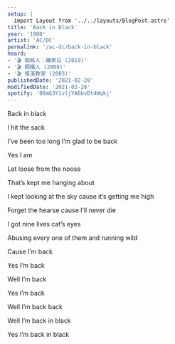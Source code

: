 ```yaml
---
setup: |
  import Layout from '../../layouts/BlogPost.astro'
title: 'Back in Black'
year: '1980'
artist: 'AC/DC'
permalink: '/ac-dc/back-in-black'
heard:
- '🎬 蜘蛛人：離家日 (2019)'
- '🎬 鋼鐵人 (2008)'
- '🎬 搖滾教室 (2003)'
publishedDate: '2021-02-28'
modifiedDate: '2021-02-28'
spotify: '08mG3Y1vljYA6bvDt4Wqkj'
---
```


Back in black

I hit the sack

I&rsquo;ve been too long I&rsquo;m glad to be back

Yes I am

Let loose from the noose

That&rsquo;s kept me hanging about

I kept looking at the sky cause it&rsquo;s getting me high

Forget the hearse cause I&rsquo;ll never die

I got nine lives cat&rsquo;s eyes

Abusing every one of them and running wild

Cause I&rsquo;m back

Yes I&rsquo;m back

Well I&rsquo;m back

Yes I&rsquo;m back

Well I&rsquo;m back back

Well I&rsquo;m back in black

Yes I&rsquo;m back in black
